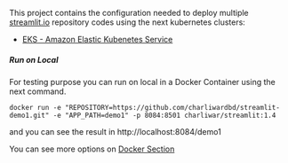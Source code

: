 This project contains the configuration needed to deploy multiple [streamlit.io](https://streamlit.io/) repository codes using the next kubernetes clusters:

- [EKS - Amazon Elastic Kubenetes Service](https://github.com/charliwardbd/k8s-streamlit/tree/multiservice/aws/eks)

##### Run on Local
For testing purpose you can run on local in a Docker Container using the next command.
```
docker run -e "REPOSITORY=https://github.com/charliwardbd/streamlit-demo1.git" -e "APP_PATH=demo1" -p 8084:8501 charliwar/streamlit:1.4
```
and you can see the result  in http://localhost:8084/demo1

You can see more options on [Docker Section](https://github.com/charliwardbd/k8s-streamlit/blob/master/docker/Dockerfile)